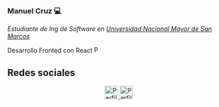 ### Manuel Cruz :computer:
<p><em>Estudiante de Ing de Software en <a href="https://unmsm.edu.pe/" target="_blank">Universidad Nacional Mayor de San Marcos</a></em></p>
<p display="flex" align-items="center">
  Desarrollo Fronted con React
  <img src="https://www.vectorlogo.zone/logos/reactjs/reactjs-icon.svg" alt="Perfil linkedin /cruzmanuelar" height="15" width="15">
</p>
<h2>Redes sociales</h2>
<p align="center">
  <a href="https://www.linkedin.com/in/cruzmanuelar/" target="_blank">
     <img src="https://www.vectorlogo.zone/logos/linkedin/linkedin-icon.svg" alt="Perfil linkedin /cruzmanuelar" height="30" width="30">
  </a>
  <a href="https://www.instagram.com/codigo.python/" target="_blank">
     <img src="https://www.vectorlogo.zone/logos/instagram/instagram-icon.svg" alt="Perfil instagram /codigo.python" height="30" width="30">
  </a>
  
</p>
